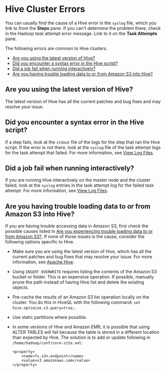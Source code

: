 # Hive Cluster Errors<a name="emr-troubleshoot-error-hive"></a>

 You can usually find the cause of a Hive error in the `syslog` file, which you link to from the **Steps** pane\. If you can't determine the problem there, check in the Hadoop task attempt error message\. Link to it on the **Task Attempts** pane\. 

The following errors are common to Hive clusters\.


+ [Are you using the latest version of Hive?](#emr-troubleshoot-error-hive-0)
+ [Did you encounter a syntax error in the Hive script?](#emr-troubleshoot-error-hive-1)
+ [Did a job fail when running interactively?](#emr-troubleshoot-error-hive-2)
+ [Are you having trouble loading data to or from Amazon S3 into Hive?](#emr-troubleshoot-error-hive-3)

## Are you using the latest version of Hive?<a name="emr-troubleshoot-error-hive-0"></a>

 The latest version of Hive has all the current patches and bug fixes and may resolve your issue\. 

## Did you encounter a syntax error in the Hive script?<a name="emr-troubleshoot-error-hive-1"></a>

 If a step fails, look at the `stdout` file of the logs for the step that ran the Hive script\. If the error is not there, look at the `syslog` file of the task attempt logs for the task attempt that failed\. For more information, see [View Log Files](emr-manage-view-web-log-files.md)\. 

## Did a job fail when running interactively?<a name="emr-troubleshoot-error-hive-2"></a>

 If you are running Hive interactively on the master node and the cluster failed, look at the `syslog` entries in the task attempt log for the failed task attempt\. For more information, see [View Log Files](emr-manage-view-web-log-files.md)\. 

## Are you having trouble loading data to or from Amazon S3 into Hive?<a name="emr-troubleshoot-error-hive-3"></a>

 If you are having trouble accessing data in Amazon S3, first check the possible causes listed in [Are you experiencing trouble loading data to or from Amazon S3?](emr-troubleshoot-errors-io.md#emr-troubleshoot-errors-io-1)\. If none of those issues is the cause, consider the following options specific to Hive\. 

+ Make sure you are using the latest version of Hive, which has all the current patches and bug fixes that may resolve your issue\. For more information, see [Apache Hive](http://docs.aws.amazon.com/emr/latest/ReleaseGuide/emr-hive.html)\.

+  Using `INSERT OVERWRITE` requires listing the contents of the Amazon S3 bucket or folder\. This is an expensive operation\. If possible, manually prune the path instead of having Hive list and delete the existing objects\. 

+  Pre\-cache the results of an Amazon S3 list operation locally on the cluster\. You do this in HiveQL with the following command: `set hive.optimize.s3.query=true;`\. 

+  Use static partitions where possible\. 

+ In some versions of Hive and Amazon EMR, it is possible that using ALTER TABLES will fail because the table is stored in a different location than expected by Hive\. The solution is to add or update following in `/home/hadoop/conf/core-site.xml`:

  ```
  <property>
      <name>fs.s3n.endpoint</name>
      <value>s3.amazonaws.com</value>
  </property>
  ```